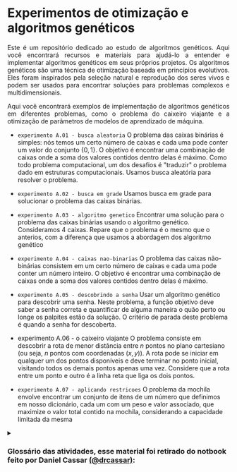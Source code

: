 # Experimentos de otimização e algoritmos genéticos
<p align="justify">
Este é um repositório dedicado ao estudo de algoritmos genéticos. Aqui você encontrará recursos e materiais para ajudá-lo a entender e implementar algoritmos genéticos em seus próprios projetos. Os algoritmos genéticos são uma técnica de otimização baseada em princípios evolutivos. Eles foram inspirados pela seleção natural e reprodução dos seres vivos e podem ser usados para encontrar soluções para problemas complexos e multidimensionais.
<p align="justify">
Aqui você encontrará exemplos de implementação de algoritmos genéticos em diferentes problemas, como o problema do caixeiro viajante e a otimização de parâmetros de modelos de aprendizado de máquina.

- `experimento A.01 - busca aleatoria`
O problema das caixas binárias é simples: nós temos um certo número de caixas e cada uma pode conter um valor do conjunto $\{0, 1\}$. O objetivo é encontrar uma combinação de caixas onde a soma dos valores contidos dentro delas é máximo. Como todo problema computacional, um dos desafios é "traduzir" o problema dado em estruturas computacionais. Usamos busca aleatória para resolver o problema.

- `experimento A.02 - busca em grade`
Usamos busca em grade para solucionar o problema das caixas binárias.


- `experimento A.03 - algoritmo genetico`
Encontrar uma solução para o problema das caixas binárias usando o algoritmo genético. Consideramos 4 caixas. Repare que o problema é o mesmo que o anterios, com a diferença que usamos a abordagem dos algoritmo genético


- `experimento A.04 - caixas nao-binarias`
O problema das caixas não-binárias consistem em um certo número de caixas e cada uma pode conter um número inteiro. O objetivo é encontrar uma combinação de caixas onde a soma dos valores contidos dentro delas é máximo.

- `experimento A.05 - descobrindo a senha`
Usar um algoritmo genético para descobrir uma senha. Neste problema, a função objetivo deve saber a senha correta e quantificar de alguma maneira o quão perto ou longe os palpites estão da solução. O critério de parada deste problema é quando a senha for descoberta.

- experimento A.06 - o caixeiro viajante
O problema consiste em descobrir a rota de menor distância entre $n$ pontos no plano cartesiano (ou seja, $n$ pontos com coordenadas $(x,y)$). A rota pode se iniciar em qualquer um dos pontos disponíveis e deve terminar no ponto inicial, visitando todos os demais pontos apenas uma vez. Considere que a rota entre um ponto e outro é a linha reta que liga os dois pontos.

- `experimento A.07 - aplicando restricoes`
O problema da mochila envolve encontrar um conjunto de itens de um número que definimos em nosso dicionário, cada um com um peso e valor associado, que maximize o valor total contido na mochila, considerando a capacidade limitada da mesma



<details><summary><h3><b>Glossário das atividades, esse material foi retirado do notbook feito por Daniel Cassar <a href="https://github.com/drcassar"> (@drcassar)</a>:</h3></b></summary>

-   `Indivíduo`: um candidato para a solução do problema;

-   `População`: um conjunto de candidatos para a solução do problema;

-   `Gene`: um parâmetro que pertence a um indivíduo;

-   `Cromossomo` ou `genótipo`: um conjunto de genes;

-   `Geração`: cada população em uma busca genética faz parte de uma geração. A primeira geração é geralmente formada por indivíduos aleatórios (sorteados dentro do espaço de busca). As gerações seguintes são formadas por seleção, cruzamento e mutação da geração anterior. Um dos critérios de parada possíveis para um algoritmo genético é o número máximo de gerações;

-   `Função de aptidão` ou `função objetivo` ou `função fitness`: uma função que recebe um indivíduo e retorna o seu valor de aptidão. Em um problema de otimização, nós buscamos encontrar soluções que minimizam ou maximizam o valor de aptidão;

-   `Seleção`: processo onde utilizamos o valor de aptidão dos indivíduos para selecionar quais irão passar seus genes para a geração seguinte;

-   `Cruzamento`: processo onde o material genético de indivíduos selecionados é misturado;

-   `Mutação`: processo onde os genes dos indivíduos selecionados têm uma chance de alterar seu valor. A mutação é o único processo capaz de introduzir informação nova ao pool genético após o sorteio aleatório da primeira geração;

-   `Hall da fama`: conjunto dos $n$ indivíduos que obtiveram os melhores valores de aptidão durante o processo de busca.
